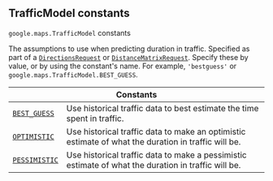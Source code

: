 
<h2 id="TrafficModel">TrafficModel constants</h2>
<p>
<code><span itemprop="path">google.maps</span>.<span itemprop="name">TrafficModel</span></code>
constants
</p>
<p>The assumptions to use when predicting duration in traffic. Specified as part of a <code><a href="DirectionsRequest.md">DirectionsRequest</a></code> or <code><a href="#DistanceMatrixRequest">DistanceMatrixRequest</a></code>. Specify these by value, or by using the constant's name. For example, <code>'bestguess'</code> or <code>google.maps.TrafficModel.BEST_GUESS</code>.</p>
<div class="devsite-table-wrapper"><table class="constants responsive" summary="TrafficModel constants">
<thead>
<tr><th colspan="2">Constants</th>
</tr></thead>
<tbody>
<tr id="TrafficModel.BEST_GUESS">
<td itemprop="property"><code><a class="secret-link" href="#TrafficModel.BEST_GUESS"><span>BEST_GUESS</span></a></code></td>
<td>Use historical traffic data to best estimate the time spent in traffic.</td>
</tr>
<tr id="TrafficModel.OPTIMISTIC">
<td itemprop="property"><code><a class="secret-link" href="#TrafficModel.OPTIMISTIC"><span>OPTIMISTIC</span></a></code></td>
<td>Use historical traffic data to make an optimistic estimate of what the duration in traffic will be.</td>
</tr>
<tr id="TrafficModel.PESSIMISTIC">
<td itemprop="property"><code><a class="secret-link" href="#TrafficModel.PESSIMISTIC"><span>PESSIMISTIC</span></a></code></td>
<td>Use historical traffic data to make a pessimistic estimate of what the duration in traffic will be.</td>
</tr>
</tbody>
</table></div>
<script src="replace_links.js"></script>
